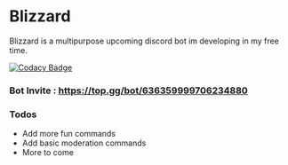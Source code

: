 # Blizzard

Blizzard is a multipurpose upcoming discord bot im developing in my free time.

[![Codacy Badge](https://api.codacy.com/project/badge/Grade/fd48dbe7908842fb88c1139d65972043)](https://www.codacy.com/manual/collier.bell20/Blizzard?utm_source=github.com&amp;utm_medium=referral&amp;utm_content=DiscordOpenSource/Blizzard&amp;utm_campaign=Badge_Grade)

### Bot Invite : https://top.gg/bot/636359999706234880

### Todos

- Add more fun commands
- Add basic moderation commands
- More to come